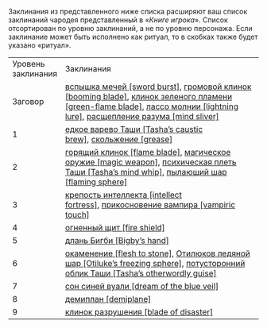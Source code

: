 Заклинания из представленного ниже списка расширяют ваш список заклинаний чародея представленный в «_Книге игрока_». Список отсортирован по уровню заклинаний, а не по уровню персонажа. Если заклинание может быть исполнено как ритуал, то в скобках также будет указано «ритуал».

  

|   |   |
|---|---|
|Уровень  <br>заклинания|Заклинания|
|Заговор|[вспышка мечей [sword burst]](https://dnd.su/spells/461-sword_burst/), [громовой клинок [booming blade]](https://dnd.su/spells/458-booming_blade/), [клинок зеленого пламени [green-flame blade]](https://dnd.su/spells/459-green_flame_blade/), [лассо молнии [lightning lure]](https://dnd.su/spells/460-lightning_lure/), [расщепление разума [mind sliver]](https://dnd.su/spells/3050-mind_sliver/)|
|1|[едкое варево Таши [Tasha’s caustic brew]](https://dnd.su/spells/3047-tasha_s_caustic_brew/), [скольжение [grease]](https://dnd.su/spells/315-grease/)|
|2|[горящий клинок [flame blade]](https://dnd.su/spells/48-flame_blade/), [магическое оружие [magic weapon]](https://dnd.su/spells/153-magic_weapon/), [психическая плеть Таши [Tasha’s mind whip]](https://dnd.su/spells/3053-tasha_s_mind_whip/), [пылающий шар [flaming sphere]](https://dnd.su/spells/289-flaming_sphere/)|
|3|[крепость интеллекта [intellect fortress]](https://dnd.su/spells/3049-intellect_fortress/), [прикосновение вампира [vampiric touch]](https://dnd.su/spells/277-vampiric_touch/)|
|4|[огненный щит [fire shield]](https://dnd.su/spells/206-fire_shield/)|
|5|[длань Бигби [Bigby’s hand]](https://dnd.su/spells/57-bigby_s_hand/)|
|6|[окаменение [flesh to stone]](https://dnd.su/spells/209-flesh_to_stone/), [Отилюков ледяной шар [Otiluke’s freezing sphere]](https://dnd.su/spells/215-otiluke_s_freezing_sphere/), [потусторонний облик Таши [Tasha’s otherwordly guise]](https://dnd.su/spells/3052-tasha_s_otherworldly_guise/)|
|7|[сон синей вуали [dream of the blue veil]](https://dnd.su/spells/3054-dream_of_the_blue_veil/)|
|8|[демиплан [demiplane]](https://dnd.su/spells/55-demiplane/)|
|9|[клинок разрушения [blade of disaster]](https://dnd.su/spells/3048-blade_of_disaster/)|